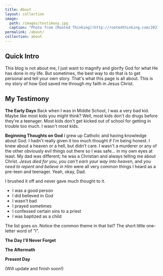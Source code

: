 ```yaml
---
title: About
layout: collection
image:
  path: /images/testimony.jpg
  caption: "Photo from [Rooted Thinking](http://rootedthinking.com/2021/10/07/sharing-your-testimony)"
permalink: /about/
collection: about
---
```


## Quick Intro
This blog is not about me, I just want to magnify and glorify God for what He has done in my life. But sometimes, the best way to do that is to get personal and tell your own story. That's what this page is all about. This is my story of how God saved me through my faith in Jesus Christ. 

## My Testimony
**The Early Days**
Back when I was in Middle School, I was a very bad kid. Maybe like most kids you might think? Well, most kids don't do drugs before they're a teenager. Most kids don't get kicked out of school for getting in trouble too much. I wasn't most kids. 

**Beginning Thoughts on God**
I grew up Catholic and having knowledge about God. I hadn't really given it too much thought if I'm being honest. I knew about a heaven or a hell, but didn't care. I wasn't a murderer or any of the other obviously evil things out there so I was safe... in my own eyes at least. My dad was different; he was a Christian and always telling me about Christ. *Jesus died for you*, *you can't earn your way into heaven*, and *you need to repent and believe in Him* were all very common things I heard as a pre-teen and teenager. Yeah, okay, Dad. 

I brushed it off and never gave much thought to it. 

* I was a good person
* I did believed in God
* I wasn't bad
* I prayed sometimes
* I confessed certain sins to a priest
* I was baptized as a child

The list goes on. Notice the common theme in that list? The short little one-letter word of "I". 

**The Day I'll Never Forget**

**The Aftermath**

**Present Day**


(Will update and finish soon!)
